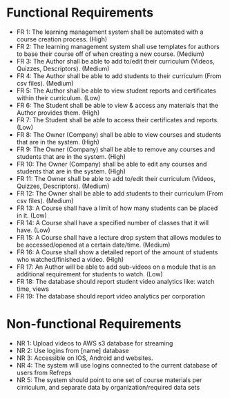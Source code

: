# Functional Requirements
- FR 1: The learning management system shall be automated with a course creation process. (High)
- FR 2: The learning management system shall use templates for authors to base their course off of when creating a new course. (Medium)
- FR 3: The Author shall be able to add to/edit their curriculum (Videos, Quizzes, Descriptors). (Medium)
- FR 4: The Author shall be able to add students to their curriculum (From csv files). (Medium)
- FR 5: The Author shall be able to view student reports and certificates within their curriculum. (Low)
- FR 6: The Student shall be able to view & access any materials that the Author provides them. (High)
- FR 7: The Student shall be able to access their certificates and reports. (Low)
- FR 8: The Owner (Company) shall be able to view courses and students that are in the system. (High)
- FR 9: The Owner (Company) shall be able to remove any courses and students that are in the system. (High)
- FR 10: The Owner (Company) shall be able to edit any courses and students that are in the system. (High)
- FR 11: The Owner shall be able to add to/edit their curriculum (Videos, Quizzes, Descriptors). (Medium)
- FR 12: The Owner shall be able to add students to their curriculum (From csv files). (Medium)
- FR 13: A Course shall have a limit of how many students can be placed in it. (Low)
- FR 14: A Course shall have a specified number of classes that it will have. (Low)
- FR 15: A Course shall have a lecture drop system that allows modules to be accessed/opened at a certain date/time. (Medium)
- FR 16: A Course shall show a detailed report of the amount of students who watched/finished a video. (High)
- FR 17: An Author will be able to add sub-videos on a module that is an additional requirement for students to watch. (Low)
- FR 18: The database should report student video analytics like: watch time, views
- FR 19: The database should report video analytics per corporation



# Non-functional Requirements
- NR 1: Upload videos to AWS s3 database for streaming
- NR 2: Use logins from [name] database
- NR 3: Accessible on IOS, Android and websites.
- NR 4: The system will use logins connected to the current database of users from Refreps 
- NR 5: The system should point to one set of course materials per cirriculum, and separate data by organization/required data sets 
